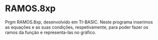 # RAMOS.8xp
Prgm RAMOS.8xp, desenvolvido em TI-BASIC. Neste programa inserimos as equações e as suas condições, respetivamente, para poder fazer os ramos da função e representa-las no gráfico.
